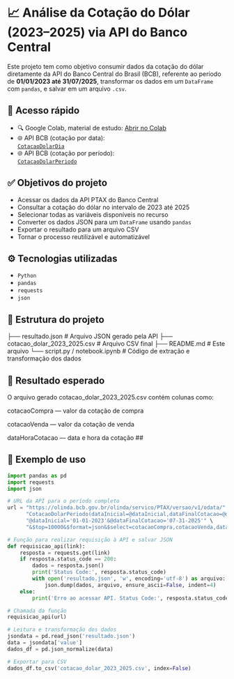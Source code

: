 # 📈 Análise da Cotação do Dólar (2023–2025) via API do Banco Central

Este projeto tem como objetivo consumir dados da cotação do dólar diretamente da API do Banco Central do Brasil (BCB), referente ao período de **01/01/2023 até 31/07/2025**, transformar os dados em um `DataFrame` com `pandas`, e salvar em um arquivo `.csv`.

## 🔗 Acesso rápido

- 🔍 Google Colab, material de estudo: [Abrir no Colab](https://colab.research.google.com/drive/14f1k1rZvMabKVuy_gvVQ9BruGF_MxN50?usp=sharing)
- 🌐 API BCB (cotação por data):  
  [`CotacaoDolarDia`](https://olinda.bcb.gov.br/olinda/servico/PTAX/versao/v1/odata/CotacaoDolarDia(dataCotacao=@dataCotacao)?@dataCotacao='01-01-2023'&$top=100&$format=json&$select=cotacaoCompra,cotacaoVenda,dataHoraCotacao)
- 🌐 API BCB (cotação por período):  
  [`CotacaoDolarPeriodo`](https://olinda.bcb.gov.br/olinda/servico/PTAX/versao/v1/odata/CotacaoDolarPeriodo(dataInicial=@dataInicial,dataFinalCotacao=@dataFinalCotacao)?@dataInicial='01-01-2023'&@dataFinalCotacao='07-31-2025'&$top=100&$format=json&$select=cotacaoCompra,cotacaoVenda,dataHoraCotacao)

## ✅ Objetivos do projeto

- Acessar os dados da API PTAX do Banco Central
- Consultar a cotação do dólar no intervalo de 2023 até 2025
- Selecionar todas as variáveis disponíveis no recurso
- Converter os dados JSON para um `DataFrame` usando `pandas`
- Exportar o resultado para um arquivo CSV
- Tornar o processo reutilizável e automatizável

## ⚙️ Tecnologias utilizadas

- `Python`
- `pandas`
- `requests`
- `json`

## 📁 Estrutura do projeto
├── resultado.json              # Arquivo JSON gerado pela API
├── cotacao_dolar_2023_2025.csv # Arquivo CSV final
├── README.md                   # Este arquivo
└── script.py / notebook.ipynb  # Código de extração e transformação dos dados

## 🧾 Resultado esperado
O arquivo gerado cotacao_dolar_2023_2025.csv contém colunas como:

cotacaoCompra — valor da cotação de compra

cotacaoVenda — valor da cotação de venda

dataHoraCotacao — data e hora da cotação ##

## 📌 Exemplo de uso

```python
import pandas as pd
import requests
import json

# URL da API para o período completo
url = "https://olinda.bcb.gov.br/olinda/servico/PTAX/versao/v1/odata/" \
      "CotacaoDolarPeriodo(dataInicial=@dataInicial,dataFinalCotacao=@dataFinalCotacao)?" \
      "@dataInicial='01-01-2023'&@dataFinalCotacao='07-31-2025'" \
      "&$top=10000&$format=json&$select=cotacaoCompra,cotacaoVenda,dataHoraCotacao"

# Função para realizar requisição à API e salvar JSON
def requisicao_api(link):
    resposta = requests.get(link)
    if resposta.status_code == 200:
        dados = resposta.json()
        print('Status Code:', resposta.status_code)
        with open('resultado.json', 'w', encoding='utf-8') as arquivo:
            json.dump(dados, arquivo, ensure_ascii=False, indent=4)
    else:
        print('Erro ao acessar API. Status Code:', resposta.status_code)

# Chamada da função
requisicao_api(url)

# Leitura e transformação dos dados
jsondata = pd.read_json('resultado.json')
data = jsondata['value']
dados_df = pd.json_normalize(data)

# Exportar para CSV
dados_df.to_csv('cotacao_dolar_2023_2025.csv', index=False)
